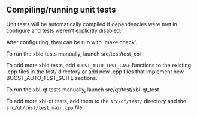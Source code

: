 Compiling/running unit tests
------------------------------------

Unit tests will be automatically compiled if dependencies were met in configure
and tests weren't explicitly disabled.

After configuring, they can be run with 'make check'.

To run the xbid tests manually, launch src/test/test_xbi .

To add more xbid tests, add `BOOST_AUTO_TEST_CASE` functions to the existing
.cpp files in the test/ directory or add new .cpp files that
implement new BOOST_AUTO_TEST_SUITE sections.

To run the xbi-qt tests manually, launch src/qt/test/xbi-qt_test

To add more xbi-qt tests, add them to the `src/qt/test/` directory and
the `src/qt/test/test_main.cpp` file.
